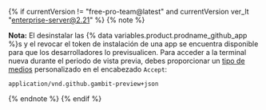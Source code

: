 {% if currentVersion != "free-pro-team@latest" and currentVersion ver_lt "enterprise-server@2.21" %}
{% note %}

**Nota:** El desinstalar las {% data variables.product.prodname_github_app %}s y el revocar el token de instalación de una app se encuentra disponible para que los desarrolladores lo previsualicen. Para acceder a la terminal nueva durante el periodo de vista previa, debes proporcionar un [tipo de medios](/v3/media) personalizado en el encabezado `Accept`:
```
application/vnd.github.gambit-preview+json
```

{% endnote %}
{% endif %}
